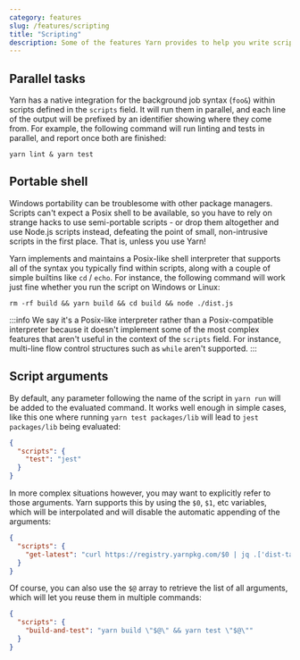 ```yaml
---
category: features
slug: /features/scripting
title: "Scripting"
description: Some of the features Yarn provides to help you write scripts.
---
```


## Parallel tasks

Yarn has a native integration for the background job syntax (`foo&`) within scripts defined in the `scripts` field. It will run them in parallel, and each line of the output will be prefixed by an identifier showing where they come from. For example, the following command will run linting and tests in parallel, and report once both are finished:

```
yarn lint & yarn test
```

## Portable shell

Windows portability can be troublesome with other package managers. Scripts can't expect a Posix shell to be available, so you have to rely on strange hacks to use semi-portable scripts - or drop them altogether and use Node.js scripts instead, defeating the point of small, non-intrusive scripts in the first place. That is, unless you use Yarn!

Yarn implements and maintains a Posix-like shell interpreter that supports all of the syntax you typically find within scripts, along with a couple of simple builtins like `cd` / `echo`. For instance, the following command will work just fine whether you run the script on Windows or Linux:

```
rm -rf build && yarn build && cd build && node ./dist.js
```

:::info
We say it's a Posix-like interpreter rather than a Posix-compatible interpreter because it doesn't implement some of the most complex features that aren't useful in the context of the `scripts` field. For instance, multi-line flow control structures such as `while` aren't supported. 
:::

## Script arguments

By default, any parameter following the name of the script in `yarn run` will be added to the evaluated command. It works well enough in simple cases, like this one where running `yarn test packages/lib` will lead to `jest packages/lib` being evaluated:

```json
{
  "scripts": {
    "test": "jest"
  }
}
```

In more complex situations however, you may want to explicitly refer to those arguments. Yarn supports this by using the `$0`, `$1`, etc variables, which will be interpolated and will disable the automatic appending of the arguments:

```json
{
  "scripts": {
    "get-latest": "curl https://registry.yarnpkg.com/$0 | jq .['dist-tags'].latest"
  }
}
```

Of course, you can also use the `$@` array to retrieve the list of all arguments, which will let you reuse them in multiple commands:

```json
{
  "scripts": {
    "build-and-test": "yarn build \"$@\" && yarn test \"$@\""
  }
}
```

